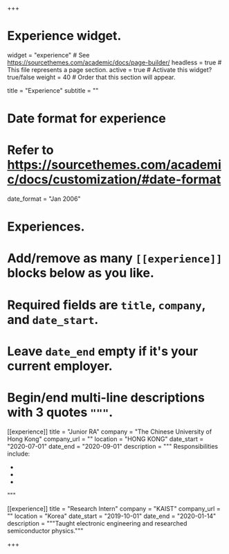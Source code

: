 +++
# Experience widget.
widget = "experience"  # See https://sourcethemes.com/academic/docs/page-builder/
headless = true  # This file represents a page section.
active = true  # Activate this widget? true/false
weight = 40  # Order that this section will appear.

title = "Experience"
subtitle = ""

# Date format for experience
#   Refer to https://sourcethemes.com/academic/docs/customization/#date-format
date_format = "Jan 2006"

# Experiences.
#   Add/remove as many `[[experience]]` blocks below as you like.
#   Required fields are `title`, `company`, and `date_start`.
#   Leave `date_end` empty if it's your current employer.
#   Begin/end multi-line descriptions with 3 quotes `"""`.
[[experience]]
  title = "Junior RA"
  company = "The Chinese University of Hong Kong"
  company_url = ""
  location = "HONG KONG"
  date_start = "2020-07-01"
  date_end = "2020-09-01"
  description = """
  Responsibilities include:
  
  * 
  * 
  * 
  """

[[experience]]
  title = "Research Intern"
  company = "KAIST"
  company_url = ""
  location = "Korea"
  date_start = "2019-10-01"
  date_end = "2020-01-14"
  description = """Taught electronic engineering and researched semiconductor physics."""

+++
